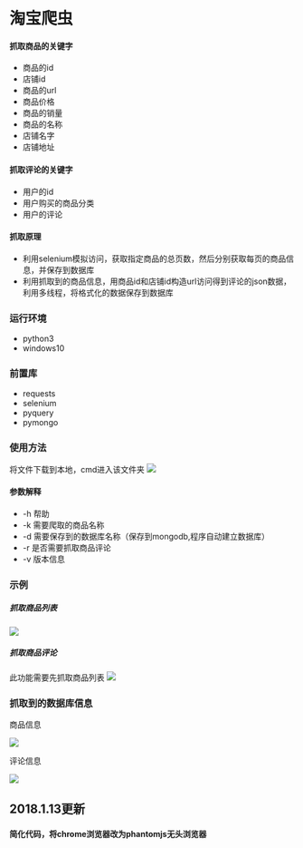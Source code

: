 # 淘宝爬虫

#### 抓取商品的关键字
* 商品的id
* 店铺id
* 商品的url
* 商品价格
* 商品的销量
* 商品的名称
* 店铺名字
* 店铺地址


#### 抓取评论的关键字
* 用户的id
* 用户购买的商品分类
* 用户的评论


#### 抓取原理
* 利用selenium模拟访问，获取指定商品的总页数，然后分别获取每页的商品信息，并保存到数据库
* 利用抓取到的商品信息，用商品id和店铺id构造url访问得到评论的json数据，利用多线程，将格式化的数据保存到数据库

### 运行环境
* python3
* windows10

### 前置库
* requests
* selenium
* pyquery
* pymongo

### 使用方法
将文件下载到本地，cmd进入该文件夹
![](https://github.com/blackAndrechen/taobao_crawled/blob/master/picture/1.PNG)



#### 参数解释
* -h 帮助
* -k 需要爬取的商品名称
* -d 需要保存到的数据库名称（保存到mongodb,程序自动建立数据库）
* -r 是否需要抓取商品评论
* -v 版本信息


### 示例
##### 抓取商品列表

![](https://github.com/blackAndrechen/taobao_crawled/blob/master/picture/2.PNG)

##### 抓取商品评论

此功能需要先抓取商品列表
![](https://github.com/blackAndrechen/taobao_crawled/blob/master/picture/4.PNG)

### 抓取到的数据库信息
商品信息

![](https://github.com/blackAndrechen/taobao_crawled/blob/master/picture/3.PNG)

评论信息

![](https://github.com/blackAndrechen/taobao_crawled/blob/master/picture/5.PNG)

## 2018.1.13更新
#### 简化代码，将chrome浏览器改为phantomjs无头浏览器